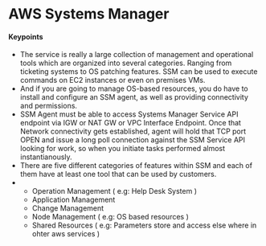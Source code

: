 # AWS Systems Manager

#### Keypoints
- The service is really a large collection of management and operational tools which are organized into several categories. Ranging from ticketing systems to OS patching features. SSM can be used to execute commands on EC2 instances or even on premises VMs.
- And if you are going to manage OS-based resources, you do have to install and configure an SSM agent, as well as providing connectivity and permissions.
- SSM Agent must be able to access Systems Manager Service API endpoint via IGW or NAT GW or VPC Interface Endpoint. Once that Network connectivity gets established, agent will hold that TCP port OPEN and issue a long poll connection against the SSM Service API looking for work, so when you initiate tasks performed almost instantianously.
- There are five different categories of features within SSM and each of them have at least one tool that can be used by customers.
-   - Operation Management ( e.g: Help Desk System )
    - Application Management
    - Change Management
    - Node Management ( e.g: OS based resources )
    - Shared Resources ( e.g: Parameters store and access else where in ohter aws services )
